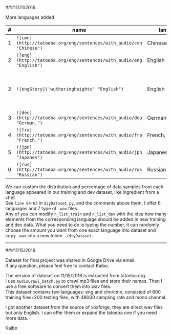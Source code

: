 	
###11/21/2016

More languages added

|#|name|language|description|  
|---|----|----|:---:  
|1|`![cmn](http://tatoeba.org/eng/sentences/with_audio/cmn "Chinese")`| Chinese(Mandarin)| female:`500`|  
|2|`![eng](http://tatoeba.org/eng/sentences/with_audio/eng "English")`| English| male:`500`|  
|2|`![engStory]('wutheringheights' "English")`| English| From Eugene's story audio, female, splitted into 688 wavs. |  
|3|`![deu](http://tatoeba.org/eng/sentences/with_audio/deu "German,")`| German,| male:400|  
|4|`![fra](http://tatoeba.org/eng/sentences/with_audio/fra "French,")`| French,| male:400|  
|5|`![jpn](http://tatoeba.org/eng/sentences/with_audio/jpn "Japanes")`| Japanese| female:400|  
|6|`![rus](http://tatoeba.org/eng/sentences/with_audio/rus "Russian")`| Russian| male:400|  

We can custom the distribution and percentage of data samples from each language appeared in our training and dev dataset, like ingredient from a chef.  
See `line 64-65` in `diyDataset.py`, and the comments above them. I offer 6 languages and 7 type of `.wav` files.  
Any of you can modify `n_list_train` and `n_list_dev` with the idea how many elements from the corresponding language should be added in new training and dev data. What you need to do is typing the number, it can randomly choose the amount you want from one exact language into dataset and copy `.wav` into a new folder `./diyDataset`.

---
###11/15/2016

Dataset for final project was shared in Google Drive via email.   
If any question, please feel free to contact Kaibo.  

The version of dataset on 11/15/2016 is extracted from tatoeba.org.  
I use `AudioCrawl_batch.py` to crawl mp3 files and store their names. Then I use a free software to convert them into wav files.  
This dataset contains two languages: eng and chn/cmn, consisted of 600 training files+200 testing files, with 48000 sampling rate and mono channel.  

I got another dataset from the source of voxforge, they are direct wav files but only English. I can offer them or expand the tatoeba one if you need more data.



Kaibo